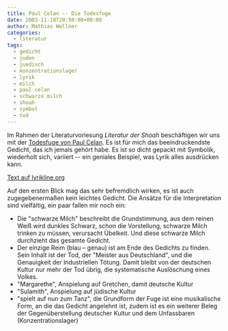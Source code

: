 ```yaml
---
title: Paul Celan -- Die Todesfuge
date: 2003-11-18T20:50:00+00:00
author: Mathias Wellner
categories:
  - literatur
tags:
  - gedicht
  - juden
  - juedisch
  - konzentrationslager
  - lyrik
  - milch
  - paul celan
  - schwarze milch
  - shoah
  - symbol
  - tod
---
```

Im Rahmen der Literaturvorlesung _Literatur der Shoah_ beschäftigen wir uns mit der [Todesfuge von Paul Celan](https://de.wikipedia.org/wiki/Todesfuge). Es ist für mich das beeindruckendste Gedicht, das ich jemals gehört habe. Es ist so dicht gepackt mit Symbolik, wiederholt sich, variiert -- ein geniales Beispiel, was Lyrik alles ausdrücken kann.

[Text auf lyrikline.org](http://www.lyrikline.org/en/poems/todesfuge-66#.WQjW3DekJph)

Auf den ersten Blick mag das sehr befremdlich wirken, es ist auch zugegebenermaßen kein leichtes Gedicht. Die Ansätze für die Interpretation sind vielfältig, ein paar fallen mir noch ein:

  * Die "schwarze Milch" beschreibt die Grundstimmung, aus dem reinen Weiß wird dunkles Schwarz, schon die Vorstellung, schwarze Milch trinken zu müssen, verursacht Übelkeit. Und diese schwarze Milch durchzieht das gesamte Gedicht.
  * Der einzige Reim (blau &#8211; genau) ist am Ende des Gedichts zu finden. Sein Inhalt ist der Tod, der "Meister aus Deutschland", und die Genauigkeit der industriellen Tötung. Damit bleibt von der deutschen Kultur nur mehr der Tod übrig, die systematische Auslöschung eines Volkes. 
  * "Margarethe", Anspielung auf Gretchen, damit deutsche Kultur
  * "Sulamith", Anspielung auf jüdische Kultur
  * "spielt auf nun zum Tanz", die Grundform der Fuge ist eine musikalische Form, an die das Gedicht angelehnt ist, zudem ist es ein weiterer Beleg der Gegenüberstellung deutscher Kultur und dem Unfassbaren (Konzentrationslager)